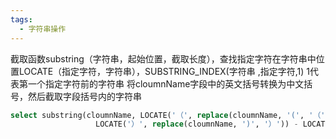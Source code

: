 ```yaml
---
tags:
  - 字符串操作
---
```


截取函数substring（字符串，起始位置，截取长度），查找指定字符在字符串中位置LOCATE（指定字符，字符串），SUBSTRING_INDEX(字符串 ,指定字符,1) 1代表第一个指定字符前的字符串 
将cloumnName字段中的英文括号转换为中文括号，然后截取字段括号内的字符串
```sql
select substring(cloumnName, LOCATE('（', replace(cloumnName, '(', '（')) + 1,
                   LOCATE('）', replace(cloumnName, ')', '）')) - LOCATE('（', replace(cloumnName, '(', '（')) - 1)
```

